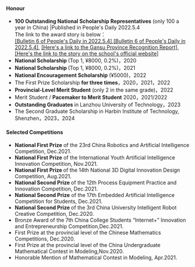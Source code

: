 #### Honour
- <strong>100 Outstanding National Scholarship Representatives</strong> (only 100 a year in China) |Published in People's Daily 2022.5.4\
The link to the award story is below：\
[[Bulletin 6 of People's Daily in 2022.5.4]](static/assets/5.pdf),[[Bulletin 6 of People's Daily in 2022.5.4]](static/assets/6.pdf),
[[Here's a link to the Gansu Province Recognition Report]](https://baijiahao.baidu.com/s?id=1731994747390926132),
[[Here's the link to the story on the school's official website]](https://www.lut.edu.cn/info/1062/97102.htm)
- <strong>National Scholarship </strong>(Top 1, ¥8000, 0.2%)，2020
- <strong>National Scholarship </strong>(Top 1, ¥8000, 0.2%)，2021
- <strong>National Encouragement Scholarship</strong> (¥5000)，2022
- The First Prize Scholarship <strong>for three times</strong>，2020，2021，2022
- <strong>Provincial-Level Merit Student</strong> (only 2 in the same grade)，2022
- Merit Student / <strong>Pacemaker to Merit Student</strong> 2020，2021/2022
- <strong>Outstanding Graduates </strong> in Lanzhou University of Technology，2023
- The Second Graduate Scholarship in Harbin Institute of Technology, Shenzhen，2023，2024

#### Selected Competitions
- <strong>National First Prize</strong> of the 23rd China Robotics and Artificial Intelligence Competition, Dec.2021.
- <strong>National First Prize</strong>  of the International Youth Artificial Intelligence Innovation Competition, Nov.2021.
- <strong>National First Prize </strong> of the 14th National 3D Digital Innovation Design Competition, Aug.2021.
- <strong>National Second Prize </strong> of the 12th Process Equipment Practice and Innovation Competition, Dec.2021.
- <strong>National Second Prize</strong>  of the 17th Embedded Artificial Intelligence Competition for Students, Dec.2021.
- <strong>National Second Prize </strong> of the 3rd China University Intelligent Robot Creative Competition, Dec.2020.
- Bronze Award of the 7th China College Students “Internet+” Innovation and Entrepreneurship Competition,Dec.2021.
- First Prize at the provincial level of the Chinese Mathematics Competitions, Dec.2020.
- First Prize at the provincial level of the China Undergraduate Mathematical Contest in Modeling,Nov.2020.
- Honorable Mention of Mathematical Contest in Modeling, Apr.2021.
